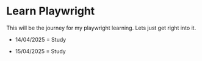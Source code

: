 # Learn Playwright

This will be the journey for my playwright learning. Lets just get right into it.

- 14/04/2025 = Study

- 15/04/2025 = Study
